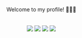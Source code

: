 <div align="center">
   Welcome to my profile! 👨🏻‍💻
</div>

<br>

<!--
<div align="center">
   <a href="https://github.com/gustavorezin">
   <img height="180em" src="https://github-readme-stats.vercel.app/api/top-langs/?username=gustavorezin&layout=compact&langs_count=6&theme=tokyonight"/>
</div>


<div style="display: inline_block" align="center"><br>
  <img align="center" alt="Typescript" height="35" width="45" src="https://raw.githubusercontent.com/devicons/devicon/master/icons/typescript/typescript-plain.svg">
  <img align="center" alt="React" height="35" width="45" src="https://cdn.worldvectorlogo.com/logos/react-2.svg">
  <img align="center" alt="ReactNative" height="35" width="45" src="https://cdn.worldvectorlogo.com/logos/react-native-1.svg">
  <img align="center" alt="Angular" height="35" width="45" src="https://cdn.worldvectorlogo.com/logos/angular-icon-1.svg">
  <img align="center" alt="Spring" height="35" width="45" src="https://cdn.worldvectorlogo.com/logos/spring-3.svg">
  <img align="center" alt="Next.js" height="35" width="45" src="https://upload.wikimedia.org/wikipedia/commons/8/8e/Nextjs-logo.svg">
  <img align="center" alt="Node.js" height="35" width="45" src="https://cdn.worldvectorlogo.com/logos/nodejs-1.svg">
</div>


<p align="center">
  <a href="https://skillicons.dev">
    <img src="https://skillicons.dev/icons?i=ts,react,nextjs,nodejs,spring&perline=5" />
  </a>
</p>

<br>

<div align="center">
  <br>
  <img src="http://github-readme-streak-stats.herokuapp.com?user=gustavorezin&theme=neon-dark&hide_border=true&background=DD272700" />
</div>

-->

<br>

<div align="center"> 
  <a href="https://instagram.com/gustavorezin" target="_blank"><img src="https://img.shields.io/badge/-Instagram-%23E4405F?style=for-the-badge&logo=instagram&logoColor=white" target="_blank"></a>
  <a href="http://discordapp.com/users/rezin#3798" target="_blank"><img src="https://img.shields.io/badge/Discord-7289DA?style=for-the-badge&logo=discord&logoColor=white" target="_blank"></a> 
  <a href = "mailto:gustavorezin@gmail.com"><img src="https://img.shields.io/badge/-Gmail-%23333?style=for-the-badge&logo=gmail&logoColor=white" target="_blank"></a>
  <a href="https://www.linkedin.com/in/gustavorezindurigon" target="_blank"><img src="https://img.shields.io/badge/-LinkedIn-%230077B5?style=for-the-badge&logo=linkedin&logoColor=white" target="_blank"></a> 
</div>

<!-- 
![Snake animation](https://github.com/gustavorezin/gustavorezin/blob/output/github-contribution-grid-snake.svg)
-->
